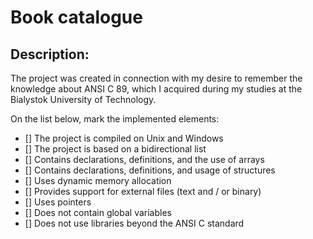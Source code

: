 # Book catalogue

## Description:
The project was created in connection with my desire to remember the knowledge about ANSI C 89, which I acquired during my studies at the Bialystok University of Technology.

On the list below, mark the implemented elements:
- [] The project is compiled on Unix and Windows
- [] The project is based on a bidirectional list
- [] Contains declarations, definitions, and the use of arrays
- [] Contains declarations, definitions, and usage of structures
- [] Uses dynamic memory allocation
- [] Provides support for external files (text and / or binary)
- [] Uses pointers
- [] Does not contain global variables
- [] Does not use libraries beyond the ANSI C standard 